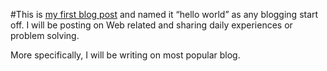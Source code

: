 #This is <a href="https://www.techwoll.com/2021/12/welcome-to-my-first-blog-post.html">my first blog post</a> and named it “hello world” as any blogging start off. I will be posting on Web related and sharing daily experiences or problem solving.

More specifically, I will be writing on most popular blog.
